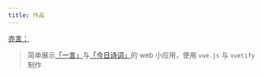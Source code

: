 ```yaml
---
title: 作品
---
```


[亦言：](https://one.zerock.top)

> 简单展示[「一言」](https://hitokoto.cn/)与[「今日诗词」](https://www.jinrishici.com/)的 web 小应用，使用 `vue.js` 与 `vuetify` 制作

